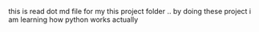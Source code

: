this is read dot md file for my this project folder .. by doing these project i am learning how 
python works actually